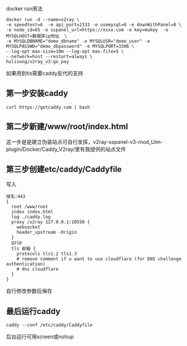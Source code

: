 docker run用法

```
docker run -d --name=v2ray \
-e speedtest=6  -e api_port=2333 -e usemysql=0 -e downWithPanel=0 \
-e node_id=65 -e sspanel_url=https://xxxx.com -e key=mukey  -e MYSQLHOST=数据库ip地址  \
-e MYSQLDBNAME="demo_dbname" -e MYSQLUSR="demo_user" -e MYSQLPASSWD="demo_dbpassword" -e MYSQLPORT=3306 \
--log-opt max-size=10m --log-opt max-file=5 \
--network=host --restart=always \
hulisang/v2ray_v3:go_pay
```


如果用到tls需要caddy反代的支持

## 第一步安装caddy
```
curl https://getcaddy.com | bash
```
## 第二步新建/www/root/index.html

这一步是是建立伪装站点可自行发挥，v2ray-sspanel-v3-mod_Uim-plugin/Docker/Caddy_V2ray/里有我提供的站点文件

## 第三步创建etc/caddy/Caddyfile
写入
```
域名:443
{
  root /www/root
  index index.html
  log ./caddy.log
  proxy /v2ray 127.0.0.1:10550 {
    websocket
    header_upstream -Origin
  }
  gzip
  tls 邮箱 {
    protocols tls1.2 tls1.3
    # remove comment if u want to use cloudflare (for DNS challenge authentication)
    # dns cloudflare
  }
}
```
自行修改参数后保存

## 最后运行caddy
```
caddy --conf /etc/caddy/Caddyfile
```
后台运行可用screen或nohup
